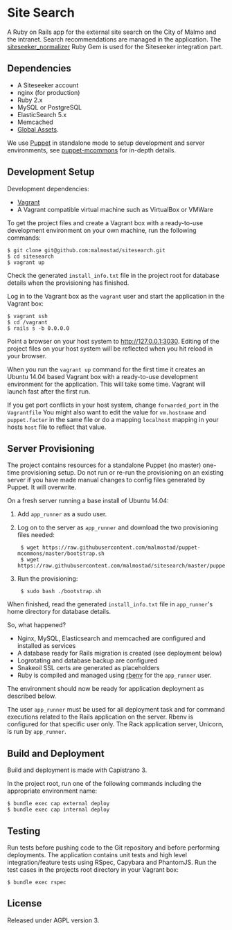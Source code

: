 # Site Search

A Ruby on Rails app for the external site search on the City of Malmo and the intranet. Search recommendations are managed in the application. The [siteseeker_normalizer](https://github.com/malmostad/siteseeker_normalizer) Ruby Gem is used for the Siteseeker integration part.

## Dependencies

* A Siteseeker account
* nginx (for production)
* Ruby 2.x
* MySQL or PostgreSQL
* ElasticSearch 5.x
* Memcached
* [Global Assets](https://github.com/malmostad/global-assets).

We use [Puppet](https://puppetlabs.com/) in standalone mode to setup development and server environments, see [puppet-mcommons](https://github.com/malmostad/puppet-mcommons/) for in-depth details.

## Development Setup

Development dependencies:

* [Vagrant](https://www.vagrantup.com/)
* A Vagrant compatible virtual machine such as VirtualBox or VMWare

To get the project files and create a Vagrant box with a ready-to-use development environment on your own machine, run the following commands:

```shell
$ git clone git@github.com:malmostad/sitesearch.git
$ cd sitesearch
$ vagrant up
```

Check the generated `install_info.txt` file in the project root for database details when the provisioning has finished.

Log in to the Vagrant box as the `vagrant` user and start the application in the Vagrant box:

```shell
$ vagrant ssh
$ cd /vagrant
$ rails s -b 0.0.0.0
```

Point a browser on your host system to http://127.0.0.1:3030. Editing of the project files on your host system will be reflected when you hit reload in your browser.

When you run the `vagrant up` command for the first time it creates an Ubuntu 14.04 based Vagrant box with a ready-to-use development environment for the application. This will take some time. Vagrant will launch fast after the first run.

If you get port conflicts in your host system, change `forwarded_port` in the `Vagrantfile` You might also want to edit the value for `vm.hostname` and `puppet.facter` in the same file or do a mapping `localhost` mapping in your hosts `host` file to reflect that value.


## Server Provisioning

The project contains resources for a standalone Puppet (no master) one-time provisioning setup. Do not run or re-run the provisioning on an existing server if you have made manual changes to config files generated by Puppet. It will overwrite.

On a fresh server running a base install of Ubuntu 14.04:

1. Add `app_runner` as a sudo user.
2. Log on to the server as `app_runner` and download the two provisioning files needed:

        $ wget https://raw.githubusercontent.com/malmostad/puppet-mcommons/master/bootstrap.sh
        $ wget https://raw.githubusercontent.com/malmostad/sitesearch/master/puppet/server.pp

3. Run the provisioning:

        $ sudo bash ./bootstrap.sh

When finished, read the generated `install_info.txt` file in `app_runner`'s home directory for database details.

So, what happened?

* Nginx, MySQL, Elasticsearch and memcached are configured and installed as services
* A database ready for Rails migration is created (see deployment below)
* Logrotating and database backup are configured
* Snakeoil SSL certs are generated as placeholders
* Ruby is compiled and managed using [rbenv](https://github.com/sstephenson/rbenv) for the `app_runner` user.

The environment should now be ready for application deployment as described below.

The user `app_runner` must be used for all deployment task and for command executions related to the Rails application on the server. Rbenv is configured for that specific user only. The Rack application server, Unicorn, is run by `app_runner`.

## Build and Deployment
Build and deployment is made with Capistrano 3.

In the project root, run one of the following commands including the appropriate environment name:

```shell
$ bundle exec cap external deploy
$ bundle exec cap internal deploy
```

## Testing
Run tests before pushing code to the Git repository and before performing deployments. The application contains unit tests and high level integration/feature tests using RSpec, Capybara and PhantomJS. Run the test cases in the projects root directory in your Vagrant box:

```shell
$ bundle exec rspec
```

## License
Released under AGPL version 3.
